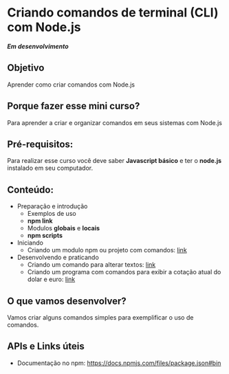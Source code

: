 # Criando comandos de terminal (CLI) com Node.js

***Em desenvolvimento***

## Objetivo

Aprender como criar comandos com Node.js

## Porque fazer esse mini curso?

Para aprender a criar e organizar comandos em seus sistemas com Node.js

## Pré-requisitos:

Para realizar esse curso você deve saber **Javascript básico** e ter o **node.js** instalado em seu computador.

## Conteúdo:

- Preparação e introdução
  - Exemplos de uso
  - **npm link**
  - Modulos **globais** e **locais**
  - **npm scripts**
- Iniciando
  - Criando um modulo npm ou projeto com comandos: [link](1_iniciando.md)
- Desenvolvendo e praticando
  - Criando um comando para alterar textos: [link](2_1_comando_alterar_texto.md)
  - Criando um programa com comandos para exibir a cotação atual do dolar e euro: [link](2_2_comando_exibir_coracao.md)

## O que vamos desenvolver?

Vamos criar alguns comandos simples para exemplificar o uso de comandos.

## APIs e Links úteis

- Documentação no npm: https://docs.npmjs.com/files/package.json#bin


